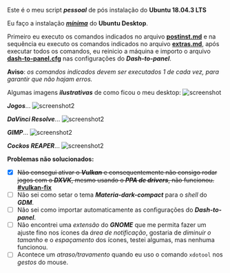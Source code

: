 Este é o meu script **_pessoal_** de pós instalação do **Ubuntu 18.04.3 LTS**

Eu faço a instalação [_**mínima**_](https://www.youtube.com/watch?v=3CuzduPRrNQ) do **Ubuntu Desktop**.

Primeiro eu executo os comandos indicados no arquivo [**postinst.md**](https://github.com/rauldipeas/ubuntu-postinst/blob/master/postinst.md) e na sequência eu executo os comandos indicados no arquivo [**extras.md**](https://github.com/rauldipeas/ubuntu-postinst/blob/master/extras.md), após executar todos os comandos, eu reinicio a máquina e importo o arquivo [**dash-to-panel.cfg**](https://github.com/rauldipeas/ubuntu-postinst/blob/master/resources/dash-to-panel.cfg) nas configurações do **_Dash-to-panel_**.

**Aviso**: _os comandos indicados devem ser executados 1 de cada vez, para garantir que não hajam erros._

Algumas imagens _**ilustrativas**_ de como ficou o meu desktop:
![screenshot](https://github.com/rauldipeas/ubuntu-postinst/raw/master/screenshot.png)

_**Jogos**_...
![screenshot2](https://github.com/rauldipeas/ubuntu-postinst/raw/master/screenshot2.png)

_**DaVinci Resolve**_...
![screenshot2](https://github.com/rauldipeas/ubuntu-postinst/raw/master/screenshot3.png)

_**GIMP**_...
![screenshot2](https://github.com/rauldipeas/ubuntu-postinst/raw/master/screenshot4.png)

_**Cockos REAPER**_...
![screenshot2](https://github.com/rauldipeas/ubuntu-postinst/raw/master/screenshot5.png)

**Problemas não solucionados:**
 - [x] ~~Não consegui ativar o _**Vulkan**_ e consequentemente não consigo rodar jogos com o _**DXVK**_, mesmo usando o _**PPA de drivers**_, não funcionou.~~ [**#vulkan-fix**](https://github.com/rauldipeas/ubuntu-postinst/blob/master/postinst.md#driver-nvidia-vulkan-fix)
 - [ ] Não sei como setar o tema _**Materia-dark-compact**_ para o _shell_ do _**GDM**_.
 - [ ] Não sei como importar automaticamente as configurações do _**Dash-to-panel**_.
 - [ ] Não encontrei uma _extensão_ do _**GNOME**_ que me permita fazer um ajuste fino nos ícones da _área de notificação_, gostaria de _diminuir o tamanho_ e o _espaçamento_ dos ícones, testei algumas, mas nenhuma funcionou.
 - [ ] Acontece um _atraso/travamento_ quando eu uso o comando `xdotool` nos _gestos_ do mouse.
